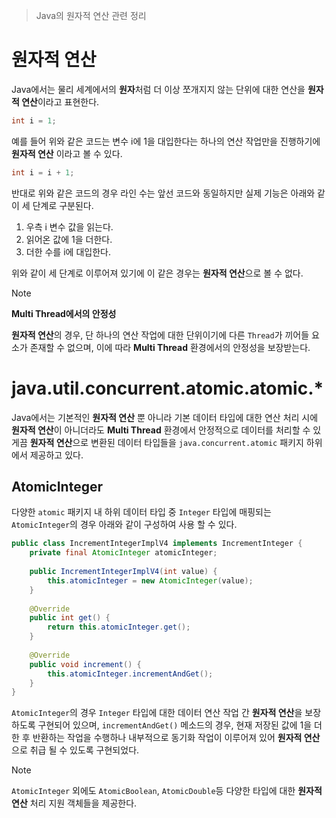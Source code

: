 > Java의 원자적 연산 관련 정리

# 원자적 연산
Java에서는 물리 세계에서의 **원자**처럼 더 이상 쪼개지지 않는 단위에 대한 연산을 **원자적 연산**이라고 표현한다.

```java
int i = 1;
```

예를 들어 위와 같은 코드는 변수 i에 1을 대입한다는 하나의 연산 작업만을 진행하기에 **원자적 연산** 이라고 볼 수 있다.

```java
int i = i + 1;
```
반대로 위와 같은 코드의 경우 라인 수는 앞선 코드와 동일하지만 실제 기능은 아래와 같이 세 단계로 구분된다.
1. 우측 i 변수 값을 읽는다.
2. 읽어온 값에 1을 더한다.
3. 더한 수를 i에 대입한다.

위와 같이 세 단계로 이루어져 있기에 이 같은 경우는 **원자적 연산**으로 볼 수 없다.

> [!NOTE]
> **Multi Thread에서의 안정성**
> 
> **원자적 연산**의 경우, 단 하나의 연산 작업에 대한 단위이기에 다른 `Thread`가 끼어들 요소가 존재할 수 없으며, 이에 따라 **Multi Thread** 환경에서의 안정성을 보장받는다.

# java.util.concurrent.atomic.atomic.*
Java에서는 기본적인 **원자적 연산** 뿐 아니라 기본 데이터 타입에 대한 연산 처리 시에 **원자적 연산**이 아니더라도 **Multi Thread** 환경에서 안정적으로 데이터를 처리할 수 있게끔 **원자적 연산**으로 변환된 데이터 타입들을 `java.concurrent.atomic` 패키지 하위에서 제공하고 있다.

## AtomicInteger
다양한 `atomic` 패키지 내 하위 데이터 타입 중 `Integer` 타입에 매핑되는 `AtomicInteger`의 경우 아래와 같이 구성하여 사용 할 수 있다.
```java
public class IncrementIntegerImplV4 implements IncrementInteger {  
    private final AtomicInteger atomicInteger;  
  
    public IncrementIntegerImplV4(int value) {  
        this.atomicInteger = new AtomicInteger(value);  
    }  
  
    @Override  
    public int get() {  
        return this.atomicInteger.get();  
    }  
  
    @Override  
    public void increment() {  
        this.atomicInteger.incrementAndGet();  
    }  
}
```
`AtomicInteger`의 경우 `Integer` 타입에 대한 데이터 연산 작업 간 **원자적 연산**을 보장하도록 구현되어 있으며, `incrementAndGet()` 메소드의 경우, 현재 저장된 값에 1을 더한 후 반환하는 작업을 수행하나 내부적으로 동기화 작업이 이루어져 있어 **원자적 연산**으로 취급 될 수 있도록 구현되었다.

> [!NOTE]
> `AtomicInteger` 외에도 `AtomicBoolean`, `AtomicDouble`등 다양한 타입에 대한 **원자적 연산** 처리 지원 객체들을 제공한다.